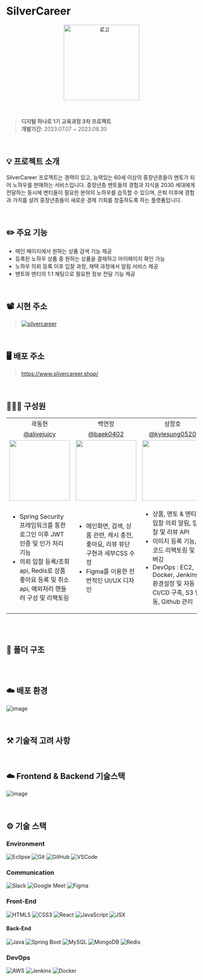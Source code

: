 # SilverCareer 

<p align="center"><img src="https://github.com/silverCareer/.github/assets/84756243/9190517a-bc37-4cdd-810b-b4f8acca051b" alt="로고" width="200px"></p>

<br>

> **디지털 하나로 1기 교육과정 3차 프로젝트**<br>
> **개발기간:** 2023.07.07 ~ 2023.08.30</p>

<br>

## 💡 프로젝트 소개
SilverCareer 프로젝트는 경력이 있고, 능력있는 60세 이상의 중장년층들이 멘토가 되어 노하우를 판매하는 서비스입니다. 중장년층 멘토들의 경험과 지식을 2030 세대에게 전달하는 동시에 멘티들이 필요한 분야의 노하우를 습득할 수 있으며, 은퇴 이후에 경험과 가치를 살려 중장년층들이 새로운 경제 기회를 창출하도록 하는 플랫폼입니다.  

<br>

## ✏️ 주요 기능

- 메인 페이지에서 원하는 상품 검색 기능 제공
- 등록된 노하우 상품 중 원하는 상품을 결제하고 마이페이지 확인 가능
- 노하우 의뢰 등록 이후 입찰 과정, 채택 과정에서 알림 서비스 제공
- 멘토와 멘티의 1:1 채팅으로 필요한 정보 전달 기능 제공

<br>

## 📽️ 시현 주소
> [![silvercareer](http://img.youtube.com/vi/8xUhtjjZ7hA/0.jpg)](https://youtu.be/8xUhtjjZ7hA) 

<br>

## 🖥️ 배포 주소
> https://www.silvercareer.shop/

<br>

## 🙋🏻‍♀️ 구성원
<table>
    <tr>
        <td align="center">곽동현</td>
        <td align="center">백연정</td>
        <td align="center">성창호</td>
        <td align="center">정재헌</td>
        <td align="center">한성훈</td>
    </tr>
  <tr>
        <td align="center"><a href="https://github.com/alivejuicy">@alivejuicy</a></td>
        <td align="center"><a href="https://github.com/baek0402">@baek0402</a></td>
        <td align="center"><a href="https://github.com/kylesung0520">@kylesung0520</a></td>
        <td align="center"><a href="https://github.com/drdd1120">@drdd1120</a></td>
        <td align="center"><a href="https://github.com/seonghunhan">@seonghunhan</a></td>
    </tr>
    <tr>
        <td align="center"><span> <img width="160px" src="https://github.com/silverCareer/.github/assets/84756243/077401f6-6932-477a-9cb5-bb6b43652689" ></span></td>
        <td align="center"><span> <img width="160px" src="https://github.com/silverCareer/.github/assets/84756243/151bfc38-cba9-40f8-8626-e02cb54037ce" ></span></td>
        <td align="center"><span> <img width="160px" src="https://github.com/silverCareer/.github/assets/84756243/e9e8311c-c6f6-4b1a-a93a-082a3629416a" ></span></td>
        <td align="center"><span> <img width="160px" src="https://github.com/silverCareer/.github/assets/84756243/171be7f2-4751-471f-98bb-c273bd672f11" ></span></td>
        <td align="center"><span> <img width="160px" src="https://github.com/silverCareer/.github/assets/84756243/bd0b3ad7-5feb-487e-bbfb-5c0140cc0835" ></span></td>
    </tr>
    <tr>
        <td>
            <ul>
                <li>Spring Security 프레임워크를 통한 로그인 이후 JWT 인증 및 인가 처리 기능</li>
                <li>의뢰 입찰 등록/조회 api, Redis로 상품 좋아요 등록 및 취소 api, 예외처리 핸들러 구성 및 리팩토링</li>
            </ul>
        </td>
      <td>
            <ul>
                <li>메인화면, 검색, 상품 관련, 캐시 충전, 좋아요, 리뷰 뷰단 구현과 세부CSS 수정</li>
                <li>Figma를 이용한 전반적인 UI/UX 디자인</li>
            </ul>
      </td>
      <td>
          <ul>
              <li>상품, 멘토 & 멘티 입찰 의뢰 알림, 입찰 및 리뷰 API</li>
              <li>이미지 등록 기능, 코드 리팩토링 및 디버깅</li>
              <li>DevOps : EC2, Docker, Jenkins 환경설정 및 자동 CI/CD 구축, S3 연동, Github 관리</li>
          </ul>
      </td>
      <td>
          <ul>
              <li>멤버, 계좌, 결제, 검색 API</li>
              <li>코드 리팩토링 및 디버깅</li>
          </ul>
      </td>
      <td>
          <ul>
              <li>입찰 및 문의, 마이페이지, 알람, 로그인, 회원가입 뷰단 구현</li>
              <li>채팅 및 인증번호 기능 프론트/백단 구현 (웹소켓, 몽고DB, 오픈API)</li>
          </ul>
      </td>      
    </tr>
</table>

<br>



<br>

## 📂 폴더 구조
```

```
<br>


## ☁️ 배포 환경
![image](https://github.com/silverCareer/.github/assets/88662101/6f030aa5-eb72-4092-af81-966d42448d8e)


<br>

## ⚒️ 기술적 고려 사항

<br>

## ☁️ Frontend & Backend 기술스택
![image](https://github.com/silverCareer/.github/assets/88662101/2c37cbe9-85f7-4bcc-8dbb-c2315787f362)

<br>

## ⚙️ 기술 스택
### Environment
![Eclipse](https://img.shields.io/badge/Eclipse-2C2255.svg?style=for-the-badge&logo=Eclipse&logoColor=white)
![Git](https://img.shields.io/badge/git-F05032.svg?style=for-the-badge&logo=git&logoColor=white)
![GitHub](https://img.shields.io/badge/github-181717.svg?style=for-the-badge&logo=github&logoColor=white)
![VSCode](https://img.shields.io/badge/VSCode-007ACC.svg?style=for-the-badge&logo=visual-studio-code&logoColor=white)
### Communication
![Slack](https://img.shields.io/badge/Slack-4A154B?style=for-the-badge&logo=slack&logoColor=white)
![Google Meet](https://img.shields.io/badge/Google%20Meet-00897B?style=for-the-badge&logo=google-meet&logoColor=white)
![Figma](https://img.shields.io/badge/Figma-F24E1E?style=for-the-badge&logo=figma&logoColor=white)
### Front-End
![HTML5](https://img.shields.io/badge/html5-%23E34F26.svg?style=for-the-badge&logo=html5&logoColor=white)
![CSS3](https://img.shields.io/badge/css3-%231572B6.svg?style=for-the-badge&logo=css3&logoColor=white)
![React](https://img.shields.io/badge/React-61DAFB.svg?style=for-the-badge&logo=react&logoColor=white)
![JavaScript](https://img.shields.io/badge/javascript-F7DF1E.svg?style=for-the-badge&logo=javascript&logoColor=black)
![JSX](https://img.shields.io/badge/JSX-%23f0c700.svg?style=for-the-badge&logo=react&logoColor=white)
#### Back-End
![Java](https://img.shields.io/badge/java-%23ED8B00.svg?style=for-the-badge&logo=openjdk&logoColor=white)
![Spring Boot](https://img.shields.io/badge/Spring%20Boot-6DB33F.svg?style=for-the-badge&logo=spring-boot&logoColor=white)
![MySQL](https://img.shields.io/badge/mysql-4479A1.svg?style=for-the-badge&logo=mysql&logoColor=white)
![MongoDB](https://img.shields.io/badge/MongoDB-47A248?style=for-the-badge&logo=mongodb&logoColor=white)
![Redis](https://img.shields.io/badge/Redis-DC382D?style=for-the-badge&logo=redis&logoColor=white)
### DevOps
![AWS](https://img.shields.io/badge/AWS-%23FF9900.svg?style=for-the-badge&logo=amazon-aws&logoColor=white)
![Jenkins](https://img.shields.io/badge/Jenkins-D24939?style=for-the-badge&logo=jenkins&logoColor=white)
![Docker](https://img.shields.io/badge/Docker-2496ED?style=for-the-badge&logo=docker&logoColor=white)
